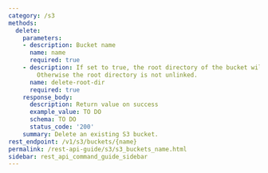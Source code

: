 ```yaml
---
category: /s3
methods:
  delete:
    parameters:
    - description: Bucket name
      name: name
      required: true
    - description: If set to true, the root directory of the bucket will also be unlinked.
        Otherwise the root directory is not unlinked.
      name: delete-root-dir
      required: true
    response_body:
      description: Return value on success
      example_value: TO DO
      schema: TO DO
      status_code: '200'
    summary: Delete an existing S3 bucket.
rest_endpoint: /v1/s3/buckets/{name}
permalink: /rest-api-guide/s3/s3_buckets_name.html
sidebar: rest_api_command_guide_sidebar
---
```

